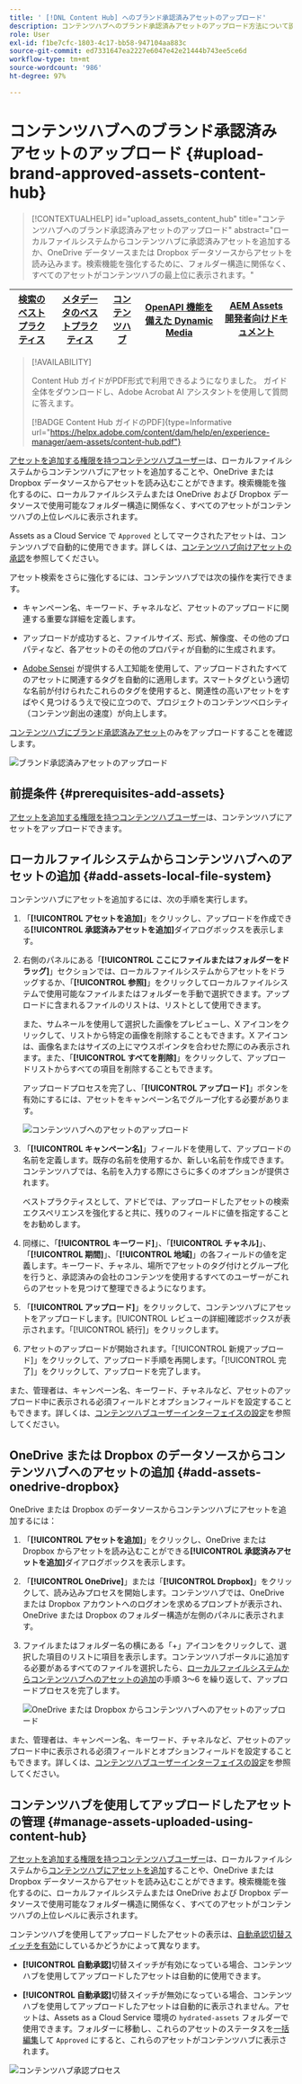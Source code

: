 ```yaml
---
title: ' [!DNL Content Hub] へのブランド承認済みアセットのアップロード'
description: コンテンツハブへのブランド承認済みアセットのアップロード方法について説明します。
role: User
exl-id: f1be7cfc-1803-4c17-bb58-947104aa883c
source-git-commit: ed7331647ea2227e6047e42e21444b743ee5ce6d
workflow-type: tm+mt
source-wordcount: '986'
ht-degree: 97%

---
```


# コンテンツハブへのブランド承認済みアセットのアップロード {#upload-brand-approved-assets-content-hub}

>[!CONTEXTUALHELP]
>id="upload_assets_content_hub"
>title="コンテンツハブへのブランド承認済みアセットのアップロード"
>abstract="ローカルファイルシステムからコンテンツハブに承認済みアセットを追加するか、OneDrive データソースまたは Dropbox データソースからアセットを読み込みます。検索機能を強化するために、フォルダー構造に関係なく、すべてのアセットがコンテンツハブの最上位に表示されます。"

| [検索のベストプラクティス](/help/assets/search-best-practices.md) | [メタデータのベストプラクティス](/help/assets/metadata-best-practices.md) | [コンテンツハブ](/help/assets/product-overview.md) | [OpenAPI 機能を備えた Dynamic Media](/help/assets/dynamic-media-open-apis-overview.md) | [AEM Assets 開発者向けドキュメント](https://developer.adobe.com/experience-cloud/experience-manager-apis/) |
| ------------- | --------------------------- |---------|----|-----|

>[!AVAILABILITY]
>
>Content Hub ガイドがPDF形式で利用できるようになりました。 ガイド全体をダウンロードし、Adobe Acrobat AI アシスタントを使用して質問に答えます。
>
>[!BADGE Content Hub ガイドのPDF]{type=Informative url="https://helpx.adobe.com/content/dam/help/en/experience-manager/aem-assets/content-hub.pdf"}

[アセットを追加する権限を持つコンテンツハブユーザー](/help/assets/deploy-content-hub.md#onboard-content-hub-users-add-assets)は、ローカルファイルシステムからコンテンツハブにアセットを追加することや、OneDrive または Dropbox データソースからアセットを読み込むことができます。検索機能を強化するのに、ローカルファイルシステムまたは OneDrive および Dropbox データソースで使用可能なフォルダー構造に関係なく、すべてのアセットがコンテンツハブの上位レベルに表示されます。

Assets as a Cloud Service で `Approved` としてマークされたアセットは、コンテンツハブで自動的に使用できます。詳しくは、[コンテンツハブ向けアセットの承認](/help/assets/approve-assets-content-hub.md)を参照してください。

アセット検索をさらに強化するには、コンテンツハブでは次の操作を実行できます。

* キャンペーン名、キーワード、チャネルなど、アセットのアップロードに関連する重要な詳細を定義します。

* アップロードが成功すると、ファイルサイズ、形式、解像度、その他のプロパティなど、各アセットのその他のプロパティが自動的に生成されます。

* [Adobe Sensei](https://www.adobe.com/jp/sensei.html) が提供する人工知能を使用して、アップロードされたすべてのアセットに関連するタグを自動的に適用します。スマートタグという適切な名前が付けられたこれらのタグを使用すると、関連性の高いアセットをすばやく見つけるうえで役に立つので、プロジェクトのコンテンツベロシティ（コンテンツ創出の速度）が向上します。

[コンテンツハブにブランド承認済みアセット](/help/assets/approve-assets.md)のみをアップロードすることを確認します。

![ブランド承認済みアセットのアップロード](assets/upload-brand-approved-assets.png)

## 前提条件 {#prerequisites-add-assets}

[アセットを追加する権限を持つコンテンツハブユーザー](/help/assets/deploy-content-hub.md#onboard-content-hub-users-add-assets)は、コンテンツハブにアセットをアップロードできます。

## ローカルファイルシステムからコンテンツハブへのアセットの追加 {#add-assets-local-file-system}

コンテンツハブにアセットを追加するには、次の手順を実行します。

1. 「**[!UICONTROL アセットを追加]**」をクリックし、アップロードを作成できる&#x200B;**[!UICONTROL 承認済みアセットを追加]**&#x200B;ダイアログボックスを表示します。

1. 右側のパネルにある「**[!UICONTROL ここにファイルまたはフォルダーをドラッグ]**」セクションでは、ローカルファイルシステムからアセットをドラッグするか、「**[!UICONTROL 参照]**」をクリックしてローカルファイルシステムで使用可能なファイルまたはフォルダーを手動で選択できます。アップロードに含まれるファイルのリストは、リストとして使用できます。


   また、サムネールを使用して選択した画像をプレビューし、X アイコンをクリックして、リストから特定の画像を削除することもできます。X アイコンは、画像名またはサイズの上にマウスポインタを合わせた際にのみ表示されます。また、「**[!UICONTROL すべてを削除]**」をクリックして、アップロードリストからすべての項目を削除することもできます。

   アップロードプロセスを完了し、「**[!UICONTROL アップロード]**」ボタンを有効にするには、アセットをキャンペーン名でグループ化する必要があります。

   ![コンテンツハブへのアセットのアップロード](assets/upload-assets-content-hub.png)

1. 「**[!UICONTROL キャンペーン名]**」フィールドを使用して、アップロードの名前を定義します。既存の名前を使用するか、新しい名前を作成できます。コンテンツハブでは、名前を入力する際にさらに多くのオプションが提供されます。<!--You can define multiple Campaign names for your upload. While you are typing a name, either click anywhere else within the dialog box or press the `,` (Comma) key to register the name.-->

   ベストプラクティスとして、アドビでは、アップロードしたアセットの検索エクスペリエンスを強化すると共に、残りのフィールドに値を指定することをお勧めします。

1. 同様に、「**[!UICONTROL キーワード]**」、「**[!UICONTROL チャネル]**」、「**[!UICONTROL 期間]**」、「**[!UICONTROL 地域]**」の各フィールドの値を定義します。キーワード、チャネル、場所でアセットのタグ付けとグループ化を行うと、承認済みの会社のコンテンツを使用するすべてのユーザーがこれらのアセットを見つけて整理できるようになります。

1. 「**[!UICONTROL アップロード]**」をクリックして、コンテンツハブにアセットをアップロードします。[!UICONTROL レビューの詳細]確認ボックスが表示されます。「[!UICONTROL 続行]」をクリックします。

1. アセットのアップロードが開始されます。「[!UICONTROL 新規アップロード]」をクリックして、アップロード手順を再開します。「[!UICONTROL 完了]」をクリックして、アップロードを完了します。

また、管理者は、キャンペーン名、キーワード、チャネルなど、アセットのアップロード中に表示される必須フィールドとオプションフィールドを設定することもできます。詳しくは、[コンテンツハブユーザーインターフェイスの設定](configure-content-hub-ui-options.md#configure-upload-options-content-hub)を参照してください。


## OneDrive または Dropbox のデータソースからコンテンツハブへのアセットの追加 {#add-assets-onedrive-dropbox}

OneDrive または Dropbox のデータソースからコンテンツハブにアセットを追加するには：

1. 「**[!UICONTROL アセットを追加]**」をクリックし、OneDrive または Dropbox からアセットを読み込むことができる&#x200B;**[!UICONTROL 承認済みアセットを追加]**&#x200B;ダイアログボックスを表示します。

1. 「**[!UICONTROL OneDrive]**」または「**[!UICONTROL Dropbox]**」をクリックして、読み込みプロセスを開始します。コンテンツハブでは、OneDrive または Dropbox アカウントへのログオンを求めるプロンプトが表示され、OneDrive または Dropbox のフォルダー構造が左側のパネルに表示されます。

1. ファイルまたはフォルダー名の横にある「+」アイコンをクリックして、選択した項目のリストに項目を表示します。コンテンツハブポータルに追加する必要があるすべてのファイルを選択したら、[ローカルファイルシステムからコンテンツハブへのアセットの追加](#add-assets-local-file-system)の手順 3～6 を繰り返して、アップロードプロセスを完了します。

   ![OneDrive または Dropbox からコンテンツハブへのアセットのアップロード](assets/add-assets-onedrive-dropbox.png)

また、管理者は、キャンペーン名、キーワード、チャネルなど、アセットのアップロード中に表示される必須フィールドとオプションフィールドを設定することもできます。詳しくは、[コンテンツハブユーザーインターフェイスの設定](configure-content-hub-ui-options.md#configure-upload-options-content-hub)を参照してください。

## コンテンツハブを使用してアップロードしたアセットの管理 {#manage-assets-uploaded-using-content-hub}

[アセットを追加する権限を持つコンテンツハブユーザー](/help/assets/deploy-content-hub.md#onboard-content-hub-users-add-assets)は、ローカルファイルシステムから[コンテンツハブにアセットを追加](/help/assets/upload-brand-approved-assets.md)することや、OneDrive または Dropbox データソースからアセットを読み込むことができます。検索機能を強化するのに、ローカルファイルシステムまたは OneDrive および Dropbox データソースで使用可能なフォルダー構造に関係なく、すべてのアセットがコンテンツハブの上位レベルに表示されます。

コンテンツハブを使用してアップロードしたアセットの表示は、[自動承認切替スイッチを有効](/help/assets/configure-content-hub-ui-options.md#configure-import-options-content-hub)にしているかどうかによって異なります。

* **[!UICONTROL 自動承認]**&#x200B;切替スイッチが有効になっている場合、コンテンツハブを使用してアップロードしたアセットは自動的に使用できます。

* **[!UICONTROL 自動承認]**&#x200B;切替スイッチが無効になっている場合、コンテンツハブを使用してアップロードしたアセットは自動的に表示されません。アセットは、Assets as a Cloud Service 環境の `hydrated-assets` フォルダーで使用できます。フォルダーに移動し、これらのアセットのステータスを[一括編集](#bulk-approve-assets-content-hub)して `Approved` にすると、これらのアセットがコンテンツハブに表示されます。

![コンテンツハブ承認プロセス](/help/assets/assets/content-hub-approval.png)
